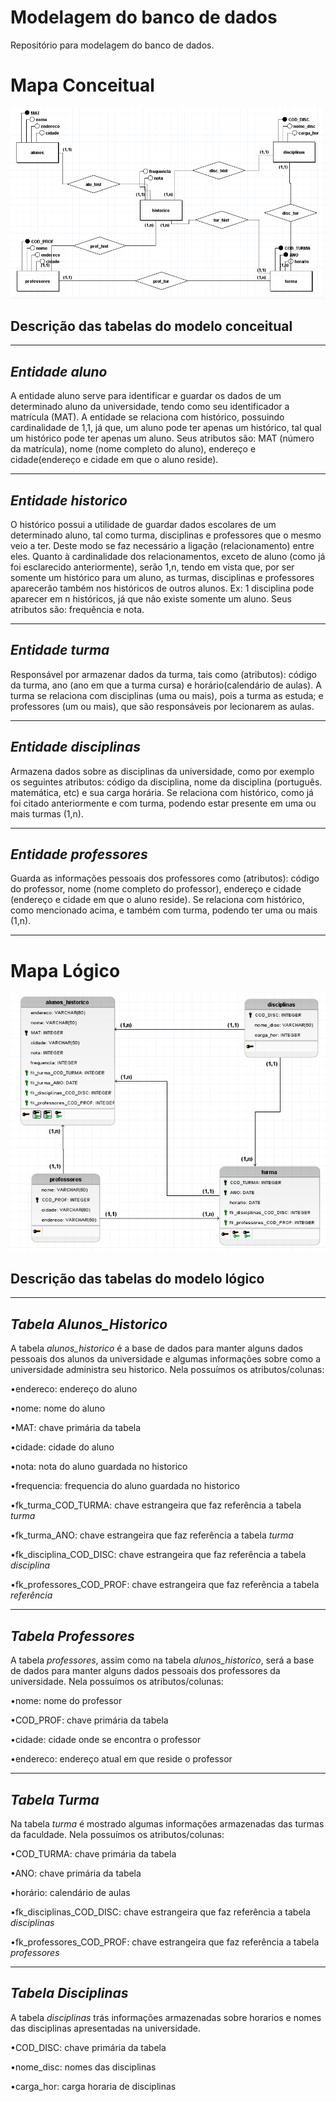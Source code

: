 # Modelagem do banco de dados

Repositório para modelagem do banco de dados. 


# Mapa Conceitual
![](bdconceitual1.png)

## Descrição das tabelas do modelo conceitual

------------------------------------------------------------------------------------------------------------------------------------------------


## _Entidade aluno_
A entidade aluno serve para identificar e guardar os dados de um determinado aluno da universidade, tendo como seu identificador a matrícula (MAT). A entidade se relaciona com histórico, possuindo cardinalidade de 1,1, já que, um aluno pode ter apenas um histórico, tal qual um histórico pode ter apenas um aluno.
Seus atributos são: MAT (número da matrícula), nome (nome completo do aluno), endereço e cidade(endereço e cidade em que o aluno reside).

------------------------------------------------------------------------------------------------------------------------------------------------

## _Entidade historico_
O histórico possui a utilidade de guardar dados escolares de um determinado aluno, tal como turma, disciplinas e professores que o mesmo veio a ter. Deste modo se faz necessário a ligação (relacionamento) entre eles. Quanto à cardinalidade dos relacionamentos, exceto de aluno (como já foi esclarecido anteriormente), serão 1,n, tendo em vista que, por ser somente um histórico para um aluno, as turmas, disciplinas e professores aparecerão também nos históricos de outros alunos. Ex: 1 disciplina pode aparecer em n históricos, já que não existe somente um aluno.
Seus atributos são: frequência e nota.

------------------------------------------------------------------------------------------------------------------------------------------------

## _Entidade turma_
Responsável por armazenar dados da turma, tais como (atributos): código da turma, ano (ano em que a turma cursa) e horário(calendário de aulas). A turma se relaciona com disciplinas (uma ou mais), pois a turma as estuda; e professores (um ou mais), que são responsáveis por lecionarem as aulas.

------------------------------------------------------------------------------------------------------------------------------------------------

## _Entidade disciplinas_
Armazena dados sobre as disciplinas da universidade, como por exemplo os seguintes atributos: código da disciplina, nome da disciplina (português. matemática, etc) e sua carga horária. Se relaciona com histórico, como já foi citado anteriormente e com turma, podendo estar presente em uma ou mais turmas (1,n).

------------------------------------------------------------------------------------------------------------------------------------------------

## _Entidade professores_
Guarda as informações pessoais dos professores como (atributos): código do professor, nome (nome completo do professor), endereço e cidade (endereço e cidade em que o aluno reside). Se relaciona com histórico, como mencionado acima, e também com turma, podendo ter uma ou mais (1,n).

------------------------------------------------------------------------------------------------------------------------------------------------



# Mapa Lógico
![](bdlogico1.png)

## Descrição das tabelas do modelo lógico

------------------------------------------------------------------------------------------------------------------------------------------------

## _Tabela Alunos_Historico_
A tabela _alunos_historico_ é a base de dados para manter alguns dados pessoais dos alunos da universidade e algumas informações sobre como a universidade administra seu historico. Nela possuímos os atributos/colunas:

•endereco: endereço do aluno

•nome: nome do aluno

•MAT: chave primária da tabela

•cidade: cidade do aluno

•nota: nota do aluno guardada no historico

•frequencia: frequencia do aluno guardada no historico

•fk_turma_COD_TURMA: chave estrangeira que faz referência a tabela _turma_

•fk_turma_ANO: chave estrangeira que faz referência a tabela _turma_

•fk_disciplina_COD_DISC: chave estrangeira que faz referência a tabela _disciplina_

•fk_professores_COD_PROF: chave estrangeira que faz referência a tabela _referência_

------------------------------------------------------------------------------------------------------------------------------------------------

## _Tabela Professores_
A tabela _professores_, assim como na tabela _alunos_historico_, será a base de dados para manter alguns dados pessoais dos professores da universidade. Nela possuímos os atributos/colunas:

•nome: nome do professor

•COD_PROF: chave primária da tabela

•cidade: cidade onde se encontra o professor

•endereco: endereço atual em que reside o professor

------------------------------------------------------------------------------------------------------------------------------------------------

## _Tabela Turma_
Na tabela _turma_ é mostrado algumas informações armazenadas das turmas da faculdade. Nela possuímos os atributos/colunas:

•COD_TURMA: chave primária da tabela

•ANO: chave primária da tabela

•horário: calendário de aulas 

•fk_disciplinas_COD_DISC: chave estrangeira que faz referência a tabela _disciplinas_

•fk_professores_COD_PROF: chave estrangeira que faz referência a tabela _professores_

------------------------------------------------------------------------------------------------------------------------------------------------

## _Tabela Disciplinas_
A tabela _disciplinas_ trás informações armazenadas sobre horarios e nomes das disciplinas apresentadas na universidade.

•COD_DISC: chave primária da tabela

•nome_disc: nomes das disciplinas

•carga_hor: carga horaria de disciplinas
